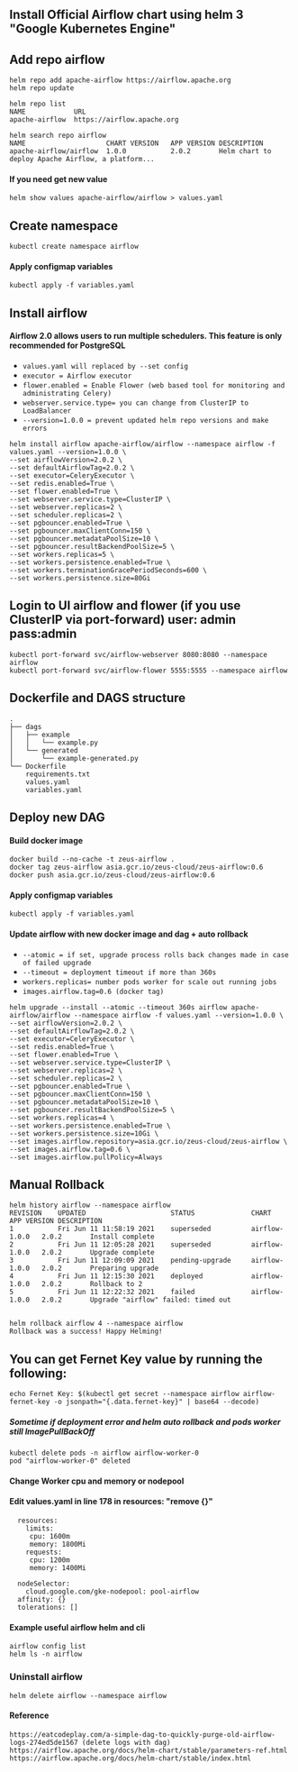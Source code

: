 ## Install Official Airflow chart using helm 3 "Google Kubernetes Engine"

## Add repo airflow
```
helm repo add apache-airflow https://airflow.apache.org
helm repo update

helm repo list
NAME          	URL                       
apache-airflow	https://airflow.apache.org

helm search repo airflow
NAME                  	CHART VERSION	APP VERSION	DESCRIPTION                                       
apache-airflow/airflow	1.0.0        	2.0.2      	Helm chart to deploy Apache Airflow, a platform...
```
#### If you need get new value
```
helm show values apache-airflow/airflow > values.yaml
```

## Create namespace
```
kubectl create namespace airflow
```

#### Apply configmap variables
```
kubectl apply -f variables.yaml
```

## Install airflow
#### Airflow 2.0 allows users to run multiple schedulers. This feature is only recommended for PostgreSQL
- `values.yaml will replaced by --set config`
- `executor = Airflow executor`
- `flower.enabled = Enable Flower (web based tool for monitoring and administrating Celery)`
- `webserver.service.type= you can change from ClusterIP to LoadBalancer`
-  `--version=1.0.0 = prevent updated helm repo versions and make errors`
```
helm install airflow apache-airflow/airflow --namespace airflow -f values.yaml --version=1.0.0 \
--set airflowVersion=2.0.2 \
--set defaultAirflowTag=2.0.2 \
--set executor=CeleryExecutor \
--set redis.enabled=True \
--set flower.enabled=True \
--set webserver.service.type=ClusterIP \
--set webserver.replicas=2 \
--set scheduler.replicas=2 \
--set pgbouncer.enabled=True \
--set pgbouncer.maxClientConn=150 \
--set pgbouncer.metadataPoolSize=10 \
--set pgbouncer.resultBackendPoolSize=5 \
--set workers.replicas=5 \
--set workers.persistence.enabled=True \
--set workers.terminationGracePeriodSeconds=600 \
--set workers.persistence.size=80Gi
```

## Login to UI airflow and flower (if you use ClusterIP via port-forward) user: admin pass:admin
```
kubectl port-forward svc/airflow-webserver 8080:8080 --namespace airflow
kubectl port-forward svc/airflow-flower 5555:5555 --namespace airflow
```

## Dockerfile and DAGS structure
```
.
├── dags
│   ├── example
│   │   └── example.py
│   └── generated
│       └── example-generated.py
└── Dockerfile
    requirements.txt
    values.yaml
    variables.yaml
```



## Deploy new DAG
#### Build docker image
```
docker build --no-cache -t zeus-airflow .
docker tag zeus-airflow asia.gcr.io/zeus-cloud/zeus-airflow:0.6
docker push asia.gcr.io/zeus-cloud/zeus-airflow:0.6
```

#### Apply configmap variables
```
kubectl apply -f variables.yaml
```

#### Update airflow with new docker image and dag + auto rollback
- `--atomic = if set, upgrade process rolls back changes made in case of failed upgrade`
- `--timeout = deployment timeout if more than 360s`
- `workers.replicas= number pods worker for scale out running jobs`
- `images.airflow.tag=0.6 (docker tag)`
```
helm upgrade --install --atomic --timeout 360s airflow apache-airflow/airflow --namespace airflow -f values.yaml --version=1.0.0 \
--set airflowVersion=2.0.2 \
--set defaultAirflowTag=2.0.2 \
--set executor=CeleryExecutor \
--set redis.enabled=True \
--set flower.enabled=True \
--set webserver.service.type=ClusterIP \
--set webserver.replicas=2 \
--set scheduler.replicas=2 \
--set pgbouncer.enabled=True \
--set pgbouncer.maxClientConn=150 \
--set pgbouncer.metadataPoolSize=10 \
--set pgbouncer.resultBackendPoolSize=5 \
--set workers.replicas=4 \
--set workers.persistence.enabled=True \
--set workers.persistence.size=10Gi \
--set images.airflow.repository=asia.gcr.io/zeus-cloud/zeus-airflow \
--set images.airflow.tag=0.6 \
--set images.airflow.pullPolicy=Always
```

## Manual Rollback
```
helm history airflow --namespace airflow
REVISION	UPDATED                 	STATUS          	CHART        	APP VERSION	DESCRIPTION                                                  
1       	Fri Jun 11 11:58:19 2021	superseded      	airflow-1.0.0	2.0.2      	Install complete                                             
2       	Fri Jun 11 12:05:28 2021	superseded      	airflow-1.0.0	2.0.2      	Upgrade complete                                             
3       	Fri Jun 11 12:09:09 2021	pending-upgrade 	airflow-1.0.0	2.0.2      	Preparing upgrade                                            
4       	Fri Jun 11 12:15:30 2021	deployed        	airflow-1.0.0	2.0.2      	Rollback to 2                                                
5       	Fri Jun 11 12:22:32 2021	failed          	airflow-1.0.0	2.0.2      	Upgrade "airflow" failed: timed out


helm rollback airflow 4 --namespace airflow
Rollback was a success! Happy Helming!
```

## You can get Fernet Key value by running the following:
```
echo Fernet Key: $(kubectl get secret --namespace airflow airflow-fernet-key -o jsonpath="{.data.fernet-key}" | base64 --decode)
```
 
##### Sometime if deployment error and helm auto rollback and pods worker still ImagePullBackOff
```
kubectl delete pods -n airflow airflow-worker-0
pod "airflow-worker-0" deleted
```

#### Change Worker cpu and memory or nodepool 
#### Edit values.yaml in line 178 in resources: "remove {}" 
```
  resources:
    limits:
     cpu: 1600m
     memory: 1800Mi
    requests:
     cpu: 1200m
     memory: 1400Mi
```
```
  nodeSelector:
    cloud.google.com/gke-nodepool: pool-airflow
  affinity: {}
  tolerations: []
```  


#### Example useful airflow helm and cli
```
airflow config list
helm ls -n airflow
```

### Uninstall airflow
```
helm delete airflow --namespace airflow
```

#### Reference
```
https://eatcodeplay.com/a-simple-dag-to-quickly-purge-old-airflow-logs-274ed5de1567 (delete logs with dag)
https://airflow.apache.org/docs/helm-chart/stable/parameters-ref.html
https://airflow.apache.org/docs/helm-chart/stable/index.html
```


